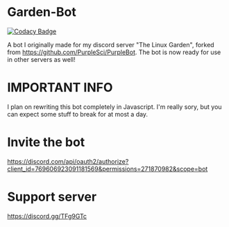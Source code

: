 # Garden-Bot

[![Codacy Badge](https://api.codacy.com/project/badge/Grade/f58238be5ded4d0f9c7907dcad1ceeb0)](https://app.codacy.com/gh/meisme-dev/Gardenbot?utm_source=github.com&utm_medium=referral&utm_content=meisme-dev/Gardenbot&utm_campaign=Badge_Grade)

A bot I originally made for my discord server "The Linux Garden", forked from https://github.com/PurpleSci/PurpleBot. The bot is now ready for use in other servers as well!

# IMPORTANT INFO
I plan on rewriting this bot completely in Javascript. I'm really sory, but you can expect some stuff to break for at most a day.

# Invite the bot
https://discord.com/api/oauth2/authorize?client_id=769606923091181569&permissions=271870982&scope=bot

# Support server
https://discord.gg/TFg9GTc